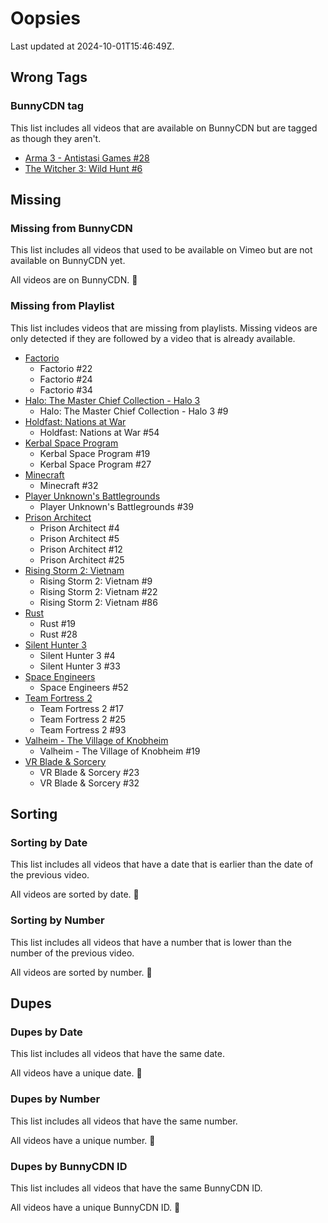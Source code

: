 # Oopsies

Last updated at 2024-10-01T15:46:49Z.

## Wrong Tags

### BunnyCDN tag

This list includes all videos that are available on BunnyCDN but are tagged as though they aren't.

- [Arma 3 - Antistasi Games #28](https://sovietscloset.com/video/1088)
- [The Witcher 3: Wild Hunt #6](https://sovietscloset.com/video/1403)

## Missing

### Missing from BunnyCDN

This list includes all videos that used to be available on Vimeo but are not available on BunnyCDN yet.

All videos are on BunnyCDN. :tada:

### Missing from Playlist

This list includes videos that are missing from playlists.
Missing videos are only detected if they are followed by a video that is already available.

- [Factorio](https://sovietscloset.com/Factorio)
  - Factorio #22
  - Factorio #24
  - Factorio #34
- [Halo: The Master Chief Collection - Halo 3](https://sovietscloset.com/Halo-The-Master-Chief-Collection/Halo-3)
  - Halo: The Master Chief Collection - Halo 3 #9
- [Holdfast: Nations at War](https://sovietscloset.com/Holdfast-Nations-at-War)
  - Holdfast: Nations at War #54
- [Kerbal Space Program](https://sovietscloset.com/Kerbal-Space-Program)
  - Kerbal Space Program #19
  - Kerbal Space Program #27
- [Minecraft](https://sovietscloset.com/Minecraft)
  - Minecraft #32
- [Player Unknown's Battlegrounds](https://sovietscloset.com/Player-Unknown-s-Battlegrounds)
  - Player Unknown's Battlegrounds #39
- [Prison Architect](https://sovietscloset.com/Prison-Architect)
  - Prison Architect #4
  - Prison Architect #5
  - Prison Architect #12
  - Prison Architect #25
- [Rising Storm 2: Vietnam](https://sovietscloset.com/Rising-Storm-2-Vietnam)
  - Rising Storm 2: Vietnam #9
  - Rising Storm 2: Vietnam #22
  - Rising Storm 2: Vietnam #86
- [Rust](https://sovietscloset.com/Rust)
  - Rust #19
  - Rust #28
- [Silent Hunter 3](https://sovietscloset.com/Silent-Hunter-3)
  - Silent Hunter 3 #4
  - Silent Hunter 3 #33
- [Space Engineers](https://sovietscloset.com/Space-Engineers)
  - Space Engineers #52
- [Team Fortress 2](https://sovietscloset.com/Team-Fortress-2)
  - Team Fortress 2 #17
  - Team Fortress 2 #25
  - Team Fortress 2 #93
- [Valheim - The Village of Knobheim](https://sovietscloset.com/Valheim/The-Village-of-Knobheim)
  - Valheim - The Village of Knobheim #19
- [VR Blade & Sorcery](https://sovietscloset.com/VR-Blade-Sorcery)
  - VR Blade & Sorcery #23
  - VR Blade & Sorcery #32

## Sorting

### Sorting by Date

This list includes all videos that have a date that is earlier than the date of the previous video.

All videos are sorted by date. :tada:

### Sorting by Number

This list includes all videos that have a number that is lower than the number of the previous video.

All videos are sorted by number. :tada:

## Dupes

### Dupes by Date

This list includes all videos that have the same date.

All videos have a unique date. :tada:

### Dupes by Number

This list includes all videos that have the same number.

All videos have a unique number. :tada:

### Dupes by BunnyCDN ID

This list includes all videos that have the same BunnyCDN ID.

All videos have a unique BunnyCDN ID. :tada:
